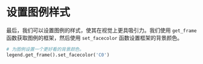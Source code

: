 # 设置图例样式

最后，我们可以设置图例的样式，使其在视觉上更具吸引力。我们使用 `get_frame` 函数获取图例的框架，然后使用 `set_facecolor` 函数设置框架的背景颜色。

```python
# 为图例设置一个更好看的背景颜色。
legend.get_frame().set_facecolor('C0')
```
